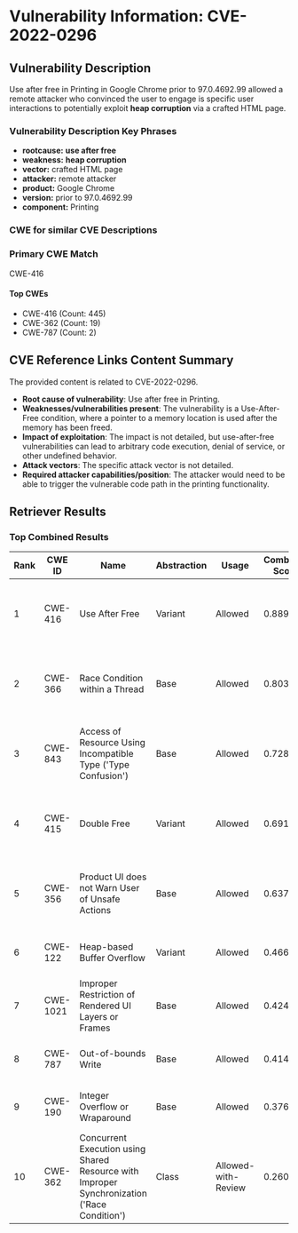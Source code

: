 # Vulnerability Information: CVE-2022-0296

## Vulnerability Description
Use after free in Printing in Google Chrome prior to 97.0.4692.99 allowed a remote attacker who convinced the user to engage is specific user interactions to potentially exploit **heap corruption** via a crafted HTML page.

### Vulnerability Description Key Phrases
- **rootcause:** **use after free**
- **weakness:** **heap corruption**
- **vector:** crafted HTML page
- **attacker:** remote attacker
- **product:** Google Chrome
- **version:** prior to 97.0.4692.99
- **component:** Printing

### CWE for similar CVE Descriptions
### Primary CWE Match
CWE-416

#### Top CWEs
- CWE-416 (Count: 445)
- CWE-362 (Count: 19)
- CWE-787 (Count: 2)

## CVE Reference Links Content Summary
The provided content is related to CVE-2022-0296.

- **Root cause of vulnerability**: Use after free in Printing.
- **Weaknesses/vulnerabilities present**: The vulnerability is a Use-After-Free condition, where a pointer to a memory location is used after the memory has been freed.
- **Impact of exploitation**:  The impact is not detailed, but use-after-free vulnerabilities can lead to arbitrary code execution, denial of service, or other undefined behavior.
- **Attack vectors**: The specific attack vector is not detailed.
- **Required attacker capabilities/position**: The attacker would need to be able to trigger the vulnerable code path in the printing functionality.

## Retriever Results

### Top Combined Results

| Rank | CWE ID | Name | Abstraction | Usage | Combined Score | Retrievers | Individual Scores |
|------|--------|------|-------------|-------|---------------|------------|-------------------|
| 1 | CWE-416 | Use After Free | Variant | Allowed | 0.8895 | dense, sparse, graph | dense: 0.648, sparse: 0.605, graph: 0.820 |
| 2 | CWE-366 | Race Condition within a Thread | Base | Allowed | 0.8037 | dense, sparse, graph | dense: 0.580, sparse: 0.520, graph: 0.604 |
| 3 | CWE-843 | Access of Resource Using Incompatible Type ('Type Confusion') | Base | Allowed | 0.7289 | dense, sparse, graph | dense: 0.503, sparse: 0.406, graph: 0.686 |
| 4 | CWE-415 | Double Free | Variant | Allowed | 0.6912 | dense, sparse, graph | dense: 0.537, sparse: 0.334, graph: 0.809 |
| 5 | CWE-356 | Product UI does not Warn User of Unsafe Actions | Base | Allowed | 0.6373 | dense, sparse, graph | dense: 0.535, sparse: 0.280, graph: 0.587 |
| 6 | CWE-122 | Heap-based Buffer Overflow | Variant | Allowed | 0.4662 | dense, sparse | dense: 0.531, sparse: 0.418 |
| 7 | CWE-1021 | Improper Restriction of Rendered UI Layers or Frames | Base | Allowed | 0.4248 | dense, sparse | dense: 0.543, sparse: 0.268 |
| 8 | CWE-787 | Out-of-bounds Write | Base | Allowed | 0.4143 | dense, sparse | dense: 0.499, sparse: 0.288 |
| 9 | CWE-190 | Integer Overflow or Wraparound | Base | Allowed | 0.3766 | sparse, graph | sparse: 0.282, graph: 0.602 |
| 10 | CWE-362 | Concurrent Execution using Shared Resource with Improper Synchronization ('Race Condition') | Class | Allowed-with-Review | 0.2609 | dense, sparse | dense: 0.508, sparse: 0.332 |

